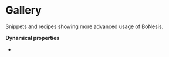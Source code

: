 # Gallery

Snippets and recipes showing more advanced usage of BoNesis.

**Dynamical properties**
- [](fasync-transitions.md)

